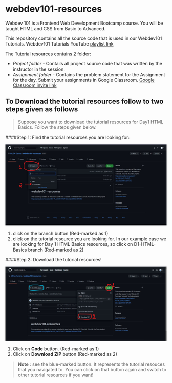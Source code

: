 # webdev101-resources

Webdev 101 is a Frontend Web Development Bootcamp course. You will be taught HTML and CSS from Basic to Advanced.

This repository contains all the source code that is used in our Webdev101 Tutorials. Webdev101 Tutorials YouTube [playlist link](https://youtube.com/playlist?list=PL_LImCf-ChHUT-ddowQC0XftHznEYF396)

The Tutorial resources contains 2 folder:
- *Project folder* - Contails all project source code that was written by the instructor in the session.
- *Assignment folder* - Contains the problem statement for the Assignment for the day. Submit your assignments in Google Classroom. [Google Classroom invite link](https://classroom.google.com/c/NDA1OTI1NDUzNzMz?cjc=cxibbjv)

## To Download the tutorial resources follow to two steps given as follows

> Suppose you want to download the tutorial resources for Day1 HTML Basics. Follow the steps given below.

####Step 1: Find the tutorial resources you are looking for:

![Find the tutorial resources you are looking for](./.ignore/step1.jpg)

  1. click on the branch button (Red-marked as 1)
  2. click on the tutorial resource you are looking for. In our example case we are looking for Day 1 HTML Basics resources, so click on D1-HTML-Basics branch (Red-marked as 2)

####Step 2: Download the tutorial resources!

![Download tutorial resources!](./.ignore/step2.jpg)
  1. Click on **Code** button. (Red-marked as 1)
  2. Click on **Download ZIP** button (Red-marked as 2)

> **Note** : see the blue-marked button. It represents the tutorial resouces that you navigated to. You can click on that button again and switch to other tutorial resources if you want!

